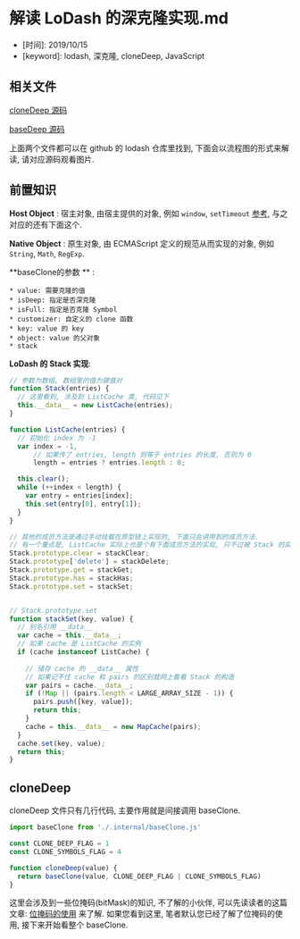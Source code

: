 # 解读 LoDash 的深克隆实现.md

* \[时间\]: 2019/10/15
* \[keyword\]: lodash, 深克隆, cloneDeep, JavaScript



## 相关文件

[cloneDeep 源码](https://github.com/lodash/lodash/blob/master/cloneDeep.js)

[baseDeep 源码](https://github.com/lodash/lodash/blob/master/.internal/baseClone.js)

上面两个文件都可以在 github 的 lodash 仓库里找到, 下面会以流程图的形式来解读, 请对应源码观看图片.



## 前置知识

**Host Object** : 宿主对象,  由宿主提供的对象, 例如 `window`, `setTimeout` [参考]( http://es5.github.io/#x4.3.8 ), 与之对应的还有下面这个.

**Native Object** : 原生对象,  由 ECMAScript 定义的规范从而实现的对象, 例如 `String`, `Math`, `RegExp`.



**baseClone的参数 ** : 

	* value: 需要克隆的值
	* isDeep: 指定是否深克隆
	* isFull: 指定是否克隆 Symbol
	* customizer: 自定义的 clone 函数
	* key: value 的 key
	* object: value 的父对象
	* stack



**LoDash 的 Stack 实现**:

```typescript
// 参数为数组, 数组里的值为键值对
function Stack(entries) {
  // 这里看到, 涉及到 ListCache 类, 代码见下  
  this.__data__ = new ListCache(entries);
}

function ListCache(entries) {
  // 初始化 index 为 -1 
  var index = -1,
      // 如果传了 entries, length 则等于 entries 的长度, 否则为 0
      length = entries ? entries.length : 0;

  this.clear();
  while (++index < length) {
    var entry = entries[index];
    this.set(entry[0], entry[1]);
  }
}

// 其他的成员方法是通过手动挂载在原型链上实现的, 下面只会讲用到的成员方法.
// 有一个重点是, ListCache 实际上也是个有下面成员方法的实现, 只不过被 Stack 的实现覆盖了.
Stack.prototype.clear = stackClear;
Stack.prototype['delete'] = stackDelete;
Stack.prototype.get = stackGet;
Stack.prototype.has = stackHas;
Stack.prototype.set = stackSet;


// Stack.prototype.set
function stackSet(key, value) {
  // 别名引用 __data__  
  var cache = this.__data__;
  // 如果 cache 是 ListCache 的实例  
  if (cache instanceof ListCache) {
      
    // 储存 cache 的 __data__ 属性
    // 如果记不住 cache 和 pairs 的区别就网上看看 Stack 的构造
    var pairs = cache.__data__;
    if (!Map || (pairs.length < LARGE_ARRAY_SIZE - 1)) {
      pairs.push([key, value]);
      return this;
    }
    cache = this.__data__ = new MapCache(pairs);
  }
  cache.set(key, value);
  return this;
}
```







## cloneDeep

cloneDeep 文件只有几行代码, 主要作用就是间接调用 baseClone.
```javascript
import baseClone from './.internal/baseClone.js'

const CLONE_DEEP_FLAG = 1
const CLONE_SYMBOLS_FLAG = 4

function cloneDeep(value) {
  return baseClone(value, CLONE_DEEP_FLAG | CLONE_SYMBOLS_FLAG)
}
```

这里会涉及到一些位掩码(bitMask)的知识, 不了解的小伙伴, 可以先读读者的这篇文章: [位掩码的使用](https://github.com/MonchiLin/modern-magic/blob/master/blog/%E4%BD%8D%E6%8E%A9%E7%A0%81%E7%9A%84%E4%BD%BF%E7%94%A8.md) 来了解. 如果您看到这里, 笔者默认您已经了解了位掩码的使用, 接下来开始看整个 baseClone.














